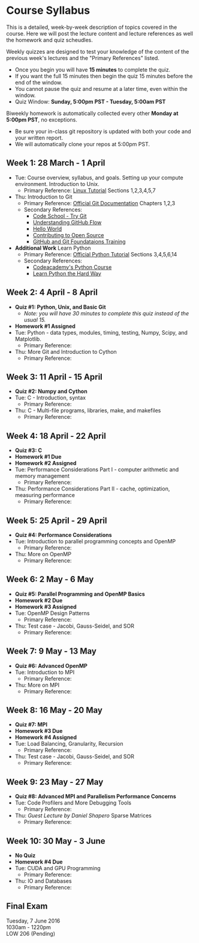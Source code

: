 # Course Syllabus

This is a detailed, week-by-week description of topics covered in the course. Here we will post the lecture content and lecture references as well the homework and quiz scheudles.

Weekly quizzes are designed to test your knowledge of the content of the previous week's lectures and the "Primary References" listed.

* Once you begin you will have **15 minutes** to complete the quiz.
* If you want the full 15 minutes then begin the quiz 15 minutes before the end of the window.
* You cannot pause the quiz and resume at a later time, even within the window.
* Quiz Window: **Sunday, 5:00pm PST - Tuesday, 5:00am PST**

Biweekly homework is automatically collected every other **Monday at 5:00pm PST**, no exceptions.
* Be sure your in-class git repository is updated with both your code and your written report.
* We will automatically clone your repos at 5:00pm PST.

## Week 1: 28 March - 1 April

* Tue: Course overview, syllabus, and goals. Setting up your compute environment. Introduction to Unix.
  * Primary Reference: [Linux Tutorial](http://ryanstutorials.net/linuxtutorial/) Sections 1,2,3,4,5,7
* Thu: Introduction to Git
  * Primary Reference: [Official Git Documentation](https://git-scm.com/doc) Chapters 1,2,3
  * Secondary References:
    * [Code School - Try Git](https://try.github.io/levels/1/challenges/1)
    * [Understanding GitHub Flow](https://guides.github.com/introduction/flow/)
    * [Hello World](https://guides.github.com/activities/hello-world/)
    * [Contributing to Open Source](https://guides.github.com/activities/contributing-to-open-source/)
    * [GitHub and Git Foundataions Training](https://www.youtube.com/playlist?list=PLg7s6cbtAD15G8lNyoaYDuKZSKyJrgwB-)
* **Additional Work** Learn Python
  * Primary Reference: [Official Python Tutorial](https://docs.python.org/2.7/tutorial/index.html) Sections 3,4,5,6,14
  * Secondary References:
    * [Codeacademy's Python Course](https://www.codecademy.com/learn/python)
    * [Learn Python the Hard Way](http://learnpythonthehardway.org/book/)

## Week 2: 4 April - 8 April

* **Quiz #1: Python, Unix, and Basic Git**
  * *Note: you will have 30 minutes to complete this quiz instead of the usual 15.*
* **Homework #1 Assigned**
* Tue: Python - data types, modules, timing, testing, Numpy, Scipy, and Matplotlib.
  * Primary Reference:
* Thu: More Git and Introduction to Cython
  * Primary Reference:

## Week 3: 11 April - 15 April

* **Quiz #2: Numpy and Cython**
* Tue: C - Introduction, syntax
  * Primary Reference:
* Thu: C - Multi-file programs, libraries, make, and makefiles
  * Primary Reference:

## Week 4: 18 April - 22 April

* **Quiz #3: C**
* **Homework #1 Due**
* **Homework #2 Assigned**
* Tue: Performance Considerations Part I - computer arithmetic and memory management
  * Primary Reference:
* Thu: Performance Considerations Part II - cache, optimization, measuring performance
  * Primary Reference:

## Week 5: 25 April - 29 April

* **Quiz #4: Performance Considerations**
* Tue: Introduction to parallel programming concepts and OpenMP
  * Primary Reference:
* Thu: More on OpenMP
  * Primary Reference:

## Week 6: 2 May - 6 May

* **Quiz #5: Parallel Programming and OpenMP Basics**
* **Homework #2 Due**
* **Homework #3 Assigned**
* Tue: OpenMP Design Patterns
  * Primary Reference:
* Thu: Test case - Jacobi, Gauss-Seidel, and SOR
  * Primary Reference:

## Week 7: 9 May - 13 May

* **Quiz #6: Advanced OpenMP**
* Tue: Introduction to MPI
  * Primary Reference:
* Thu: More on MPI
  * Primary Reference:

## Week 8: 16 May - 20 May

* **Quiz #7: MPI**
* **Homework #3 Due**
* **Homework #4 Assigned**
* Tue: Load Balancing, Granularity, Recursion
  * Primary Reference:
* Thu: Test case - Jacobi, Gauss-Seidel, and SOR
  * Primary Reference:

## Week 9: 23 May - 27 May

* **Quiz #8: Advanced MPI and Parallelism Performance Concerns**
* Tue: Code Profilers and More Debugging Tools
  * Primary Reference:
* Thu: *Guest Lecture by Daniel Shapero* Sparse Matrices
  * Primary Reference:

## Week 10: 30 May - 3 June

* **No Quiz**
* **Homework #4 Due**
* Tue: CUDA and GPU Programming
  * Primary Reference:
* Thu: IO and Databases
  * Primary Reference:

## Final Exam

Tuesday, 7 June 2016 <br />
1030am - 1220pm <br />
LOW 206 (Pending)
